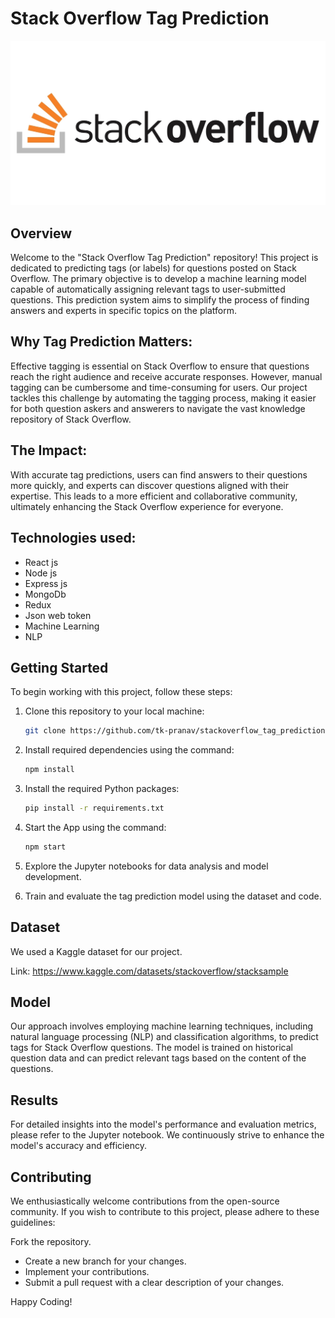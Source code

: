 # Stack Overflow Tag Prediction

![Stack Overflow Logo](stack-over-flow.jpg)

## Overview

Welcome to the "Stack Overflow Tag Prediction" repository! This project is dedicated to predicting tags (or labels) for questions posted on Stack Overflow. The primary objective is to develop a machine learning model capable of automatically assigning relevant tags to user-submitted questions. This prediction system aims to simplify the process of finding answers and experts in specific topics on the platform.

## Why Tag Prediction Matters:

Effective tagging is essential on Stack Overflow to ensure that questions reach the right audience and receive accurate responses. However, manual tagging can be cumbersome and time-consuming for users. Our project tackles this challenge by automating the tagging process, making it easier for both question askers and answerers to navigate the vast knowledge repository of Stack Overflow.

## The Impact: 

With accurate tag predictions, users can find answers to their questions more quickly, and experts can discover questions aligned with their expertise. This leads to a more efficient and collaborative community, ultimately enhancing the Stack Overflow experience for everyone.

## Technologies used:
- React js
- Node js
- Express js
- MongoDb
- Redux
- Json web token
- Machine Learning
- NLP

## Getting Started

To begin working with this project, follow these steps:

1. Clone this repository to your local machine:

   ```bash
   git clone https://github.com/tk-pranav/stackoverflow_tag_prediction.git

2. Install required dependencies using the command:

   ```bash
   npm install
   
3. Install the required Python packages:
   
   ```bash
   pip install -r requirements.txt

4. Start the App using the command:
   ```bash
   npm start

5. Explore the Jupyter notebooks for data analysis and model development.

6. Train and evaluate the tag prediction model using the dataset and code.

## Dataset 
We used a Kaggle dataset for our project.

Link: https://www.kaggle.com/datasets/stackoverflow/stacksample

## Model
Our approach involves employing machine learning techniques, including natural language processing (NLP) and classification algorithms, to predict tags for Stack Overflow questions. The model is trained on historical question data and can predict relevant tags based on the content of the questions.

## Results
For detailed insights into the model's performance and evaluation metrics, please refer to the Jupyter notebook. We continuously strive to enhance the model's accuracy and efficiency.

## Contributing
We enthusiastically welcome contributions from the open-source community. If you wish to contribute to this project, please adhere to these guidelines:

Fork the repository.
- Create a new branch for your changes.
- Implement your contributions.
- Submit a pull request with a clear description of your changes.

Happy Coding!
